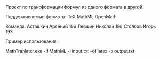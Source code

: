 Проект по трансформации формул из одного формата в другой.

Поддерживаемые форматы:
  TeX
  MathML
  OpenMath
  
Команда:
  Асташкин Арсений 196
  Левшин Николай 196
  Столбов Игорь 193

Пример использования:

 MathTranlator.exe -if MathML -i input.txt -of latex -o output.txt 


